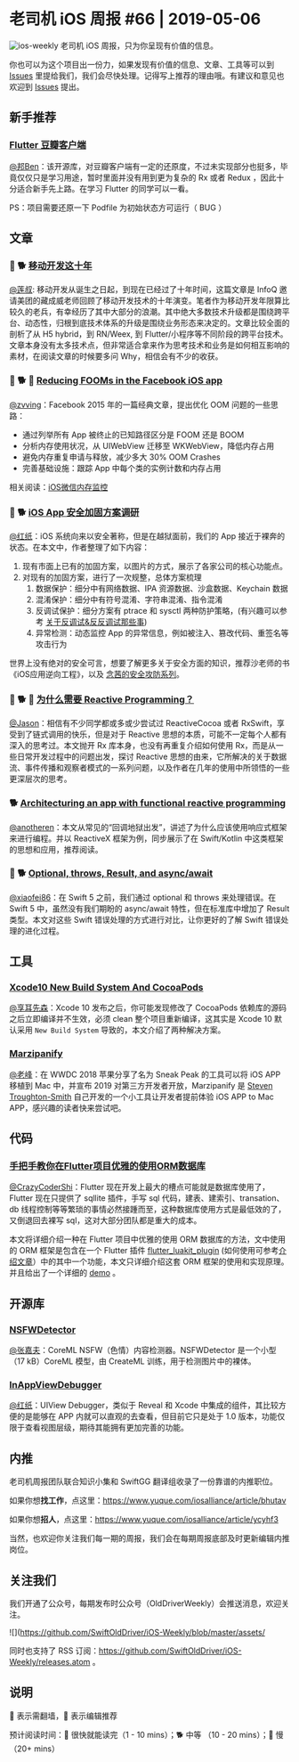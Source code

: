 # 老司机 iOS 周报 #66 | 2019-05-06

![ios-weekly](https://github.com/SwiftOldDriver/iOS-Weekly/blob/master/assets/ios-weekly.png?raw=true)
老司机 iOS 周报，只为你呈现有价值的信息。

你也可以为这个项目出一份力，如果发现有价值的信息、文章、工具等可以到 [Issues](https://github.com/SwiftOldDriver/iOS-Weekly/issues) 里提给我们，我们会尽快处理。记得写上推荐的理由哦。有建议和意见也欢迎到 [Issues](https://github.com/SwiftOldDriver/iOS-Weekly/issues) 提出。

## 新手推荐

### [Flutter 豆瓣客户端](https://github.com/kaina404/FlutterDouBan)

[@邦Ben](https://weibo.com/linwenbang)：该开源库，对豆瓣客户端有一定的还原度，不过未实现部分也挺多，毕竟仅仅只是学习用途，暂时里面并没有用到更为复杂的 Rx 或者 Redux ，因此十分适合新手先上路。在学习 Flutter 的同学可以一看。

PS：项目需要还原一下 Podfile 为初始状态方可运行（ BUG ）

## 文章

### 🌟 🐕 [移动开发这十年](https://mp.weixin.qq.com/s/vcbHMtaJEkZhSgiRBST1YA)
[@莲叔](https://weibo.com/aaaron7/): 移动开发从诞生之日起，到现在已经过了十年时间，这篇文章是 InfoQ 邀请美团的藏成威老师回顾了移动开发技术的十年演变。笔者作为移动开发年限算比较久的老兵，有幸经历了其中大部分的浪潮。其中绝大多数技术升级都是围绕跨平台、动态性，归根到底技术体系的升级是围绕业务形态来决定的。文章比较全面的剖析了从 H5 hybrid，到 RN/Weex, 到 Flutter/小程序等不同阶段的跨平台技术。文章本身没有太多技术点，但非常适合拿来作为思考技术和业务是如何相互影响的素材，在阅读文章的时候要多问 Why，相信会有不少的收获。

### 🌟 🐕 🚧 [Reducing FOOMs in the Facebook iOS app](https://code.fb.com/ios/reducing-fooms-in-the-facebook-ios-app/)

[@zvving](https://twitter.com/zvving)：Facebook 2015 年的一篇经典文章，提出优化 OOM 问题的一些思路：

- 通过列举所有 App 被终止的已知路径区分是 FOOM 还是 BOOM
- 分析内存使用状况，从 UIWebView 迁移至 WKWebView，降低内存占用
- 避免内存重复申请与释放，减少多大 30% OOM Crashes
- 完善基础设施：跟踪 App 中每个类的实例计数和内存占用

相关阅读：[iOS微信内存监控](https://mp.weixin.qq.com/s/r0Q7um7P1p2gIb0aHldyNw)

### 🌟 🐕 [iOS App 安全加固方案调研](https://mp.weixin.qq.com/s?__biz=MzI2NzI4MTEwNA==&mid=2247485642&idx=1&sn=dce8e7581d94c8d8d2b79366f6223161&chksm=ea807f75ddf7f663daf6776b0f5a98aeea2e735e08c3a5268fd00f45b5a893d0e8dbac03b0f8&mpshare=1&scene=23&srcid=%23rd)

[@红纸](https://github.com/nianran)：iOS 系统向来以安全著称，但是在越狱面前，我们的 App 接近于裸奔的状态。在本文中，作者整理了如下内容：

1. 现有市面上已有的加固方案，以图片的方式，展示了各家公司的核心功能点。
2. 对现有的加固方案，进行了一次规整，总体方案梳理
	1. 数据保护：细分中有网络数据、IPA 资源数据、沙盒数据、Keychain 数据
	2. 混淆保护：细分中有符号混淆、字符串混淆、指令混淆
	3. 反调试保护：细分方案有 ptrace 和 sysctl 两种防护策略，(有兴趣可以参考 [关于反调试&反反调试那些事](http://bbs.iosre.com/t/topic/8179))
	4. 异常检测：动态监控 App 的异常信息，例如被注入、篡改代码、重签名等攻击行为

世界上没有绝对的安全可言，想要了解更多关于安全方面的知识，推荐沙老师的书《iOS应用逆向工程》，以及 [念茜的安全攻防系列](https://blog.csdn.net/yiyaaixuexi)。

### 🌟 🐕 🚧 [为什么需要 Reactive Programming？](https://medium.com/@jasonyuh/%E5%85%B3%E4%BA%8Ereactive-programming-24a2cf28fffa)

[@Jason](https://github.com/yxztj)：相信有不少同学都或多或少尝试过 ReactiveCocoa 或者 RxSwift，享受到了链式调用的快乐，但是对于 Reactive 思想的本质，可能不一定每个人都有深入的思考过。本文抛开 Rx 库本身，也没有再重复介绍如何使用 Rx，而是从一些日常开发过程中的问题出发，探讨 Reactive 思想的由来，它所解决的关于数据流、事件传播和观察者模式的一系列问题，以及作者在几年的使用中所领悟的一些更深层次的思考。

### 🐕 [Architecturing an app with functional reactive programming](https://www.welcometothejungle.co/fr/articles/functional-reactive-programming-architecture)

[@anotheren](https://github.com/anotheren)：本文从常见的“回调地狱出发”，讲述了为什么应该使用响应式框架来进行编程。并以 ReactiveX 框架为例，同步展示了在 Swift/Kotlin 中这类框架的思想和应用，推荐阅读。

### 🚧 🐕 [Optional, throws, Result, and async/await](https://nshipster.com/optional-throws-result-async-await/)

[@xiaofei86](https://weibo.com/xuyafei86)：在 Swift 5 之前，我们通过 optional 和 throws 来处理错误。在 Swift 5 中，虽然没有我们期盼的 async/await 特性，但在标准库中增加了 Result 类型。本文对这些 Swift 错误处理的方式进行对比，让你更好的了解 Swift 错误处理的进化过程。

## 工具

### [Xcode10 New Build System And CocoaPods](http://yuqiangcoder.com/2018/11/13/Xcode10-new-build-system-and-CocoaPods.html)

[@享耳先森](https://github.com/iblacksun)：Xcode 10 发布之后，你可能发现修改了 CocoaPods 依赖库的源码之后立即编译并不生效，必须 clean 整个项目重新编译，这其实是 Xcode 10 默认采用 `New Build System` 导致的，本文介绍了两种解决方案。

### [Marzipanify](https://github.com/steventroughtonsmith/marzipanify)

[@老峰](https://github.com/GesanTung)：在 WWDC 2018 苹果分享了名为 Sneak Peak 的工具可以将 iOS APP 移植到 Mac 中，并宣布 2019 对第三方开发者开放，Marzipanify 是 [Steven Troughton-Smith](https://www.highcaffeinecontent.com/blog/20190301-Bringing-iOS-Apps-to-macOS-Using-Marzipanify) 自己开发的一个小工具让开发者提前体验 iOS APP to Mac APP，感兴趣的读者快来尝试吧。

## 代码

### [手把手教你在Flutter项目优雅的使用ORM数据库](https://juejin.im/post/5c45c72d6fb9a049d81c2b4c)

[@CrazyCoderShi](https://github.com/CrazyCoderShi)：Flutter 现在开发上最大的槽点可能就是数据库使用了，Flutter 现在只提供了 sqllite 插件，手写 sql 代码，建表、建索引、transation、db 线程控制等等繁琐的事情必然接踵而至，这种数据库使用方式是最低效的了，又倒退回去裸写 sql，这对大部分团队都是重大的成本。

本文将详细介绍一种在 Flutter 项目中优雅的使用 ORM 数据库的方法，文中使用的 ORM 框架是包含在一个 Flutter 插件 [flutter_luakit_plugin](https://pub.dartlang.org/packages/flutter_luakit_plugin) (如何使用可参考[介绍文章](https://juejin.im/post/5c34597651882523d3200c98)）中的其中一个功能，本文只详细介绍这套 ORM 框架的使用和实现原理。并且给出了一个详细的 [demo](https://github.com/williamwen1986/flutter_luakit_demo) 。

## 开源库

### [NSFWDetector](https://github.com/lovoo/NSFWDetector?utm_source=mybridge&utm_medium=blog&utm_campaign=read_more)

[@张嘉夫](https://github.com/josephchang10)：CoreML NSFW（色情）内容检测器。NSFWDetector 是一个小型（17 kB）CoreML 模型，由 CreateML 训练，用于检测图片中的裸体。

### [InAppViewDebugger](https://github.com/indragiek/InAppViewDebugger)

[@红纸](https://github.com/nianran)：UIView Debugger，类似于 Reveal 和 Xcode 中集成的组件，其比较方便的是能够在 APP 内就可以直观的去查看，但目前它只是处于 1.0 版本，功能仅限于查看视图层级，期待其能拥有更加完善的功能。

## 内推

老司机周报团队联合知识小集和 SwiftGG 翻译组收录了一份靠谱的内推职位。

如果你想**找工作**，点这里：https://www.yuque.com/iosalliance/article/bhutav

如果你想**招人**，点这里：https://www.yuque.com/iosalliance/article/ycyhf3

当然，也欢迎你关注我们每一期的周报，我们会在每期周报底部及时更新编辑内推岗位。

## 关注我们

我们开通了公众号，每期发布时公众号（OldDriverWeekly）会推送消息，欢迎关注。

![](https://github.com/SwiftOldDriver/iOS-Weekly/blob/master/assets/

同时也支持了 RSS 订阅：https://github.com/SwiftOldDriver/iOS-Weekly/releases.atom 。

## 说明

🚧 表示需翻墙，🌟 表示编辑推荐

预计阅读时间：🐎 很快就能读完（1 - 10 mins）；🐕 中等 （10 - 20 mins）；🐢 慢（20+ mins）
